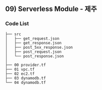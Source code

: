 ## 09) Serverless Module - 제주
### Code List
```shell
├── src
│   ├── get_request.json
│   ├── get_response.json
│   ├── post_5xx_response.json
│   ├── post_request.json
│   └── post_response.json
│
├── 00 provider.tf
├── 01 vpc.tf
├── 02 ec2.tf
├── 03 dynamodb.tf
└── 04 dynamodb.tf
```